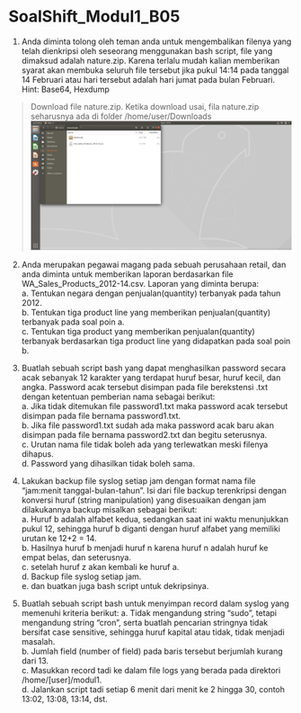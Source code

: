 # SoalShift_Modul1_B05

1. Anda diminta tolong oleh teman anda untuk mengembalikan filenya yang telah dienkripsi oleh seseorang menggunakan bash script, file yang dimaksud adalah nature.zip. Karena terlalu mudah kalian memberikan syarat akan membuka seluruh file tersebut jika pukul 14:14 pada tanggal 14 Februari atau hari tersebut adalah hari jumat pada bulan Februari.\
Hint: Base64, Hexdump

> Download file nature.zip. Ketika download usai, fila nature.zip seharusnya ada di folder /home/user/Downloads 
> <img src="https://github.com/AbrahamWong/SoalShift_Modul1_B05/blob/master/images/1_1.JPG">

2. Anda merupakan pegawai magang pada sebuah perusahaan retail, dan anda diminta untuk memberikan laporan berdasarkan file WA_Sales_Products_2012-14.csv. Laporan yang diminta berupa:\
a. Tentukan negara dengan penjualan(quantity) terbanyak pada tahun 2012.<br>
b. Tentukan tiga product line yang memberikan penjualan(quantity) terbanyak pada soal poin a.<br>
c. Tentukan tiga product yang memberikan penjualan(quantity) terbanyak berdasarkan tiga product line yang didapatkan pada soal poin b.<br>

3. Buatlah sebuah script bash yang dapat menghasilkan password secara acak sebanyak 12 karakter yang terdapat huruf besar, huruf kecil, dan angka. Password acak tersebut disimpan pada file berekstensi .txt dengan ketentuan pemberian nama sebagai berikut:\
a. Jika tidak ditemukan file password1.txt maka password acak tersebut disimpan pada file bernama password1.txt.<br>
b. Jika file password1.txt sudah ada maka password acak baru akan disimpan pada file bernama password2.txt dan begitu seterusnya.<br>
c. Urutan nama file tidak boleh ada yang terlewatkan meski filenya dihapus.<br>
d. Password yang dihasilkan tidak boleh sama.<br>

4. Lakukan backup file syslog setiap jam dengan format nama file “jam:menit tanggal-bulan-tahun”. Isi dari file backup terenkripsi dengan konversi huruf (string manipulation) yang disesuaikan dengan jam dilakukannya backup misalkan sebagai
berikut:\
a. Huruf b adalah alfabet kedua, sedangkan saat ini waktu menunjukkan pukul 12, sehingga huruf b diganti dengan huruf alfabet yang memiliki urutan ke 12+2 = 14.\
b. Hasilnya huruf b menjadi huruf n karena huruf n adalah huruf ke empat belas, dan seterusnya.\
c. setelah huruf z akan kembali ke huruf a.\
d. Backup file syslog setiap jam.\
e. dan buatkan juga bash script untuk dekripsinya.

5. Buatlah sebuah script bash untuk menyimpan record dalam syslog yang memenuhi kriteria berikut:
a. Tidak mengandung string “sudo”, tetapi mengandung string “cron”, serta buatlah pencarian stringnya tidak bersifat case sensitive, sehingga huruf kapital atau tidak, tidak menjadi masalah.\
b. Jumlah field (number of field) pada baris tersebut berjumlah kurang dari 13.\
c. Masukkan record tadi ke dalam file logs yang berada pada direktori /home/[user]/modul1.\
d. Jalankan script tadi setiap 6 menit dari menit ke 2 hingga 30, contoh 13:02, 13:08, 13:14, dst.
